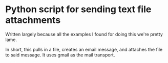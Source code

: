 # Python script for sending text file attachments #

Written largely because all the examples I found for doing this we're pretty lame. 

In short, this pulls in a file, creates an email message, and attaches the file to said message. It uses gmail as the mail transport. 